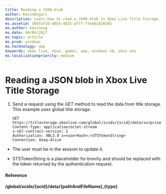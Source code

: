 ```yaml
---
title: Reading a JSON blob
author: KevinAsgari
description: Learn how to read a JSON blob in Xbox Live Title Storage.
ms.assetid: 3697af16-d054-4835-af7f-7fee8c628345
ms.author: kevinasg
ms.date: 04/04/2017
ms.topic: article
ms.prod: windows
ms.technology: uwp
keywords: xbox live, xbox, games, uwp, windows 10, xbox one
ms.localizationpriority: medium
---
```


# Reading a JSON blob in Xbox Live Title Storage

1.  Send a request using the *GET* method to read the data from title storage. This example uses global title storage.

        GET https://titlestorage.xboxlive.com/global/scids/{scid}/data/surprise.json,json
        Content-Type: application/octet-stream
        x-xbl-contract-version: 1
        Authorization: XBL3.0 x=<userHash>;<STSTokenString>
        Connection: Keep-Alive

-   The user must be in the session to update it.

-   STSTokenString is a placeholder for brevity and should be replaced with the token returned by the authentication request.

#### Reference

**/global/scids/{scid}/data/{pathAndFileName},{type}**
